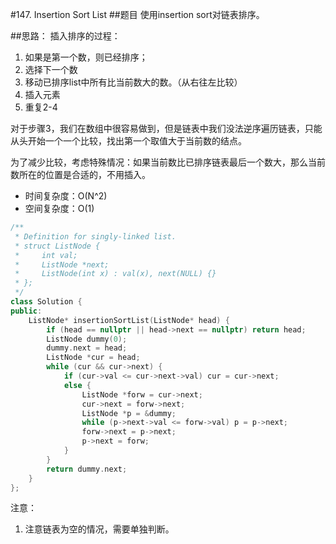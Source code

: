 #147. Insertion Sort List
##题目
使用insertion sort对链表排序。

##思路：
插入排序的过程：

1. 如果是第一个数，则已经排序；
2. 选择下一个数
3. 移动已排序list中所有比当前数大的数。（从右往左比较）
4. 插入元素
5. 重复2-4

对于步骤3，我们在数组中很容易做到，但是链表中我们没法逆序遍历链表，只能从头开始一个一个比较，找出第一个取值大于当前数的结点。

为了减少比较，考虑特殊情况：如果当前数比已排序链表最后一个数大，那么当前数所在的位置是合适的，不用插入。

 - 时间复杂度：O(N^2)
 - 空间复杂度：O(1)
```C++
/**
 * Definition for singly-linked list.
 * struct ListNode {
 *     int val;
 *     ListNode *next;
 *     ListNode(int x) : val(x), next(NULL) {}
 * };
 */
class Solution {
public:
    ListNode* insertionSortList(ListNode* head) {
        if (head == nullptr || head->next == nullptr) return head;
        ListNode dummy(0);
        dummy.next = head;
        ListNode *cur = head;
        while (cur && cur->next) {
            if (cur->val <= cur->next->val) cur = cur->next;
            else {
                ListNode *forw = cur->next;
                cur->next = forw->next;
                ListNode *p = &dummy;
                while (p->next->val <= forw->val) p = p->next;
                forw->next = p->next;
                p->next = forw;
            }
        }
        return dummy.next;
    }
};
```
注意：

1. 注意链表为空的情况，需要单独判断。
